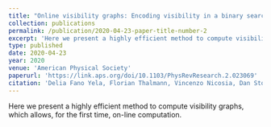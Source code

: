 ```yaml
---
title: "Online visibility graphs: Encoding visibility in a binary search tree"
collection: publications
permalink: /publication/2020-04-23-paper-title-number-2
excerpt: 'Here we present a highly efficient method to compute visibility graphs, which allows, for the first time, on-line computation.'
type: published
date: 2020-04-23
year: 2020
venue: 'American Physical Society'
paperurl: 'https://link.aps.org/doi/10.1103/PhysRevResearch.2.023069'
citation: 'Delia Fano Yela, Florian Thalmann, Vincenzo Nicosia, Dan Stowell and Mark B. Sandler, <i>Online visibility graphs: Encoding visibility in a binary search tree</i>, Phys. Rev. Research, April 2020'
---
```

Here we present a highly efficient method to compute visibility graphs, which allows, for the first time, on-line computation.
